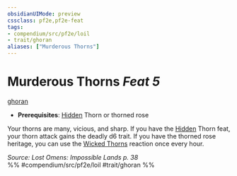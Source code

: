```yaml
---
obsidianUIMode: preview
cssclass: pf2e,pf2e-feat
tags:
- compendium/src/pf2e/loil
- trait/ghoran
aliases: ["Murderous Thorns"]
---
```

# Murderous Thorns  *Feat 5*  
[ghoran](/rules/traits/ghoran-loil.md)  

- **Prerequisites**: [Hidden](/rules/conditions.md#Hidden) Thorn or thorned rose

Your thorns are many, vicious, and sharp. If you have the [Hidden](/rules/conditions.md#Hidden) Thorn feat, your thorn attack gains the deadly d6 trait. If you have the thorned rose heritage, you can use the [Wicked Thorns](/rules/actions/wicked-thorns-loil.md) reaction once every hour.

*Source: Lost Omens: Impossible Lands p. 38*  
%% #compendium/src/pf2e/loil #trait/ghoran %%
